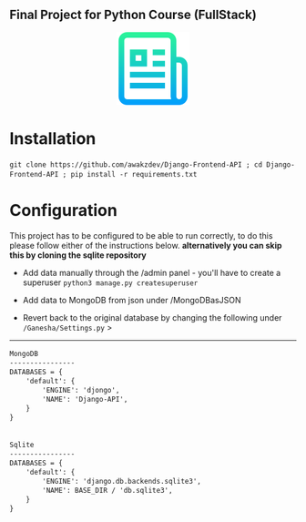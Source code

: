 ## Final Project for Python Course (FullStack)

<p align="center">
  <img src="https://github.com/awakzdev/Django-Frontend-API/blob/master/logo.png">
</p>


# Installation 
`git clone https://github.com/awakzdev/Django-Frontend-API ; cd Django-Frontend-API ; pip install -r requirements.txt`


# Configuration

This project has to be configured to be able to run correctly, to do this please follow either of the instructions below.
**alternatively you can skip this by cloning the sqlite repository**

- Add data manually through the /admin panel - you'll have to create a superuser `python3 manage.py createsuperuser`

- Add data to MongoDB from json under /MongoDBasJSON

- Revert back to the original database by changing the following under `/Ganesha/Settings.py` >
***

```
MongoDB
----------------
DATABASES = {
    'default': {
        'ENGINE': 'djongo',
        'NAME': 'Django-API',
    }
}


Sqlite
----------------
DATABASES = {
    'default': {
        'ENGINE': 'django.db.backends.sqlite3',
        'NAME': BASE_DIR / 'db.sqlite3',
    }
}
```
